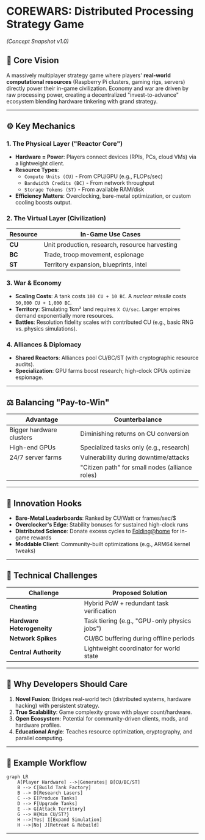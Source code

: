# COREWARS: Distributed Processing Strategy Game  
*(Concept Snapshot v1.0)*  

## 🌌 Core Vision  
A massively multiplayer strategy game where players' **real-world computational resources** (Raspberry Pi clusters, gaming rigs, servers) directly power their in-game civilization. Economy and war are driven by raw processing power, creating a decentralized "invest-to-advance" ecosystem blending hardware tinkering with grand strategy.  

---

## ⚙️ Key Mechanics  

### 1. **The Physical Layer ("Reactor Core")**  
- **Hardware = Power**: Players connect devices (RPIs, PCs, cloud VMs) via a lightweight client.  
- **Resource Types**:  
  - `Compute Units (CU)` - From CPU/GPU (e.g., FLOPs/sec)  
  - `Bandwidth Credits (BC)` - From network throughput  
  - `Storage Tokens (ST)` - From available RAM/disk  
- **Efficiency Matters**: Overclocking, bare-metal optimization, or custom cooling boosts output.  

### 2. **The Virtual Layer (Civilization)**  
| Resource  | In-Game Use Cases                          |  
|-----------|--------------------------------------------|  
| **CU**    | Unit production, research, resource harvesting |  
| **BC**    | Trade, troop movement, espionage           |  
| **ST**    | Territory expansion, blueprints, intel     |  

### 3. **War & Economy**  
- **Scaling Costs**: A tank costs `100 CU + 10 BC`. A *nuclear missile* costs `50,000 CU + 1,000 BC`.  
- **Territory**: Simulating 1km² land requires `X CU/sec`. Larger empires demand exponentially more resources.  
- **Battles**: Resolution fidelity scales with contributed CU (e.g., basic RNG vs. physics simulations).  

### 4. **Alliances & Diplomacy**  
- **Shared Reactors**: Alliances pool CU/BC/ST (with cryptographic resource audits).  
- **Specialization**: GPU farms boost research; high-clock CPUs optimize espionage.  

---

## ⚖️ Balancing "Pay-to-Win"  
| **Advantage**          | **Counterbalance**                          |  
|-------------------------|---------------------------------------------|  
| Bigger hardware clusters | Diminishing returns on CU conversion        |  
| High-end GPUs           | Specialized tasks only (e.g., research)     |  
| 24/7 server farms       | Vulnerability during downtime/attacks       |  
|                         | "Citizen path" for small nodes (alliance roles) |  

---

## 🚀 Innovation Hooks  
- **Bare-Metal Leaderboards**: Ranked by CU/Watt or frames/sec/$  
- **Overclocker's Edge**: Stability bonuses for sustained high-clock runs  
- **Distributed Science**: Donate excess cycles to [Folding@home](https://foldingathome.org) for in-game rewards  
- **Moddable Client**: Community-built optimizations (e.g., ARM64 kernel tweaks)  

---

## 🔐 Technical Challenges  
| Challenge               | Proposed Solution                           |  
|-------------------------|---------------------------------------------|  
| **Cheating**            | Hybrid PoW + redundant task verification    |  
| **Hardware Heterogeneity** | Task tiering (e.g., "GPU-only physics jobs") |  
| **Network Spikes**      | CU/BC buffering during offline periods      |  
| **Central Authority**   | Lightweight coordinator for world state     |  

---

## 🌟 Why Developers Should Care  
1. **Novel Fusion**: Bridges real-world tech (distributed systems, hardware hacking) with persistent strategy.  
2. **True Scalability**: Game complexity grows with player count/hardware.  
3. **Open Ecosystem**: Potential for community-driven clients, mods, and hardware profiles.  
4. **Educational Angle**: Teaches resource optimization, cryptography, and parallel computing.  

---

## 📜 Example Workflow  
```mermaid  
graph LR  
    A[Player Hardware] -->|Generates| B[CU/BC/ST]  
    B --> C[Build Tank Factory]  
    B --> D[Research Lasers]  
    C --> E[Produce Tanks]  
    D --> F[Upgrade Tanks]  
    E --> G[Attack Territory]  
    G --> H{Win CU/ST?}  
    H -->|Yes| I[Expand Simulation]  
    H -->|No| J[Retreat & Rebuild]  
```  

---
